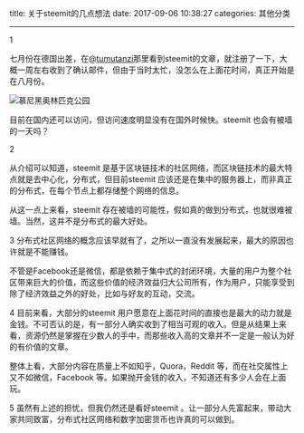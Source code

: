 title: 关于steemit的几点想法
date: 2017-09-06 10:38:27
categories: 其他分类


---

1

七月份在德国出差，在@[tumutanzi](https://steemit.com/@tumutanzi)那里看到steemit的文章，就注册了一下，大概一周左右收到了确认邮件，但由于当时太忙，没怎么在上面花时间，真正开始是在八月份。

<!--more-->

![慕尼黑奥林匹克公园](http://wx4.sinaimg.cn/mw690/aeba7ac3ly1fj9iqcspujj21kw16okjl.jpg)



目前在国内还可以访问，但访问速度明显没有在国外时候快。steemit 也会有被墙的一天吗？

2

从介绍可以知道，steemit 是基于区块链技术的社区网络，而区块链技术的最大特点就是去中心化，分布式，但目前steemit 应该还是在集中的服务器上，而非真正的分布式，在每个节点上都存储整个网络的信息。

从这一点上来看，steemit 存在被墙的可能性，假如真的做到分布式，也就很难被墙。当然，这并不是分布式的最大好处。

3
分布式社区网络的概念应该早就有了，之所以一直没有发展起来，最大的原因也许就是不能赚钱。

不管是Facebook还是微信，都是依赖于集中式的封闭环境，大量的用户为整个社区带来巨大的价值，而这些价值的经济效益归大公司所有，作为用户，只能享受到除了经济效益之外的好处，比如与好友的互动，交流。

4
目前来看，大部分的steemit 用户愿意在上面花时间的直接也是最大的动力就是金钱。不可否认的是，有一部分人确实收到了相当可观的收入。但是从结果上来看，资源仍然是掌握在少数人的手中，而那些收入高的文章并不一定是一般认为好的有价值的文章。

整体上看，大部分内容在质量上不如知乎，Quora，Reddit 等，而在社交属性上又不如微信，Facebook 等。如果抛开金钱的收入，不知道还有多少人会在上面玩。

5
虽然有上述的担忧，但我仍然还是看好steemit 。让一部分人先富起来，带动大家共同致富，分布式社区网络和数字加密货币也许真的可以做到。

